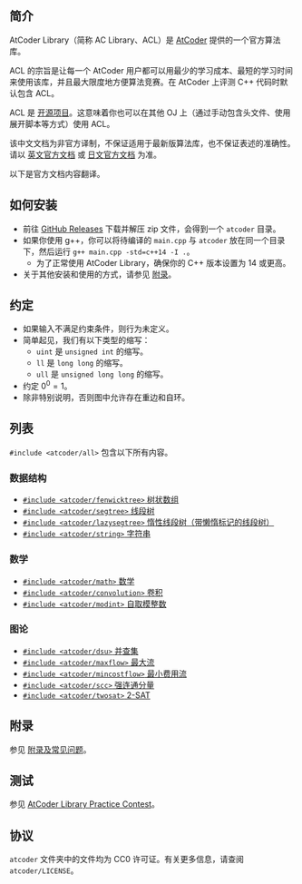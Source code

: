 ## 简介

AtCoder Library（简称 AC Library、ACL）是 [AtCoder](https://atcoder.jp) 提供的一个官方算法库。

ACL 的宗旨是让每一个 AtCoder 用户都可以用最少的学习成本、最短的学习时间来使用该库，并且最大限度地方便算法竞赛。在 AtCoder 上评测 C++ 代码时默认包含 ACL。

ACL 是 [开源项目](https://github.com/atcoder/ac-library)。这意味着你也可以在其他 OJ 上（通过手动包含头文件、使用展开脚本等方式）使用 ACL。

该中文文档为非官方译制，不保证适用于最新版算法库，也不保证表述的准确性。请以 [英文官方文档](https://atcoder.github.io/ac-library/production/document_en/index.html) 或 [日文官方文档](https://atcoder.github.io/ac-library/production/document_ja/index.html) 为准。

以下是官方文档内容翻译。

## 如何安装

- 前往 [GitHub Releases](https://github.com/atcoder/ac-library/releases/) 下载并解压 zip 文件，会得到一个 `atcoder` 目录。
- 如果你使用 g++，你可以将待编译的 `main.cpp` 与 `atcoder` 放在同一个目录下，然后运行 `g++ main.cpp -std=c++14 -I .`。
    - 为了正常使用 AtCoder Library，确保你的 C++ 版本设置为 14 或更高。
- 关于其他安装和使用的方式，请参见 [附录](./appendix.md)。

## 约定

- 如果输入不满足约束条件，则行为未定义。
- 简单起见，我们有以下类型的缩写：
    - `uint` 是 `unsigned int` 的缩写。
    - `ll` 是 `long long` 的缩写。
    - `ull` 是 `unsigned long long` 的缩写。
- 约定 $0^0=1$。
- 除非特别说明，否则图中允许存在重边和自环。

## 列表

`#include <atcoder/all>` 包含以下所有内容。

### 数据结构

- [`#include <atcoder/fenwicktree>` 树状数组](./fenwicktree.md)
- [`#include <atcoder/segtree>` 线段树](./segtree.md)
- [`#include <atcoder/lazysegtree>` 惰性线段树（带懒惰标记的线段树）](./lazysegtree.md)
- [`#include <atcoder/string>` 字符串](./string.md)

### 数学

- [`#include <atcoder/math>` 数学](./math.md)
- [`#include <atcoder/convolution>` 卷积](./convolution.md)
- [`#include <atcoder/modint>` 自取模整数](./modint.md)

### 图论

- [`#include <atcoder/dsu>` 并查集](./dsu.md)
- [`#include <atcoder/maxflow>` 最大流](./maxflow.md)
- [`#include <atcoder/mincostflow>` 最小费用流](./mincostflow.md)
- [`#include <atcoder/scc>` 强连通分量](./scc.md)
- [`#include <atcoder/twosat>` 2-SAT](./twosat.md)

## 附录

参见 [附录及常见问题](./appendix.md)。

## 测试

参见 [AtCoder Library Practice Contest](https://atcoder.jp/contests/practice2)。

## 协议

`atcoder` 文件夹中的文件均为 CC0 许可证。有关更多信息，请查阅 `atcoder/LICENSE`。
